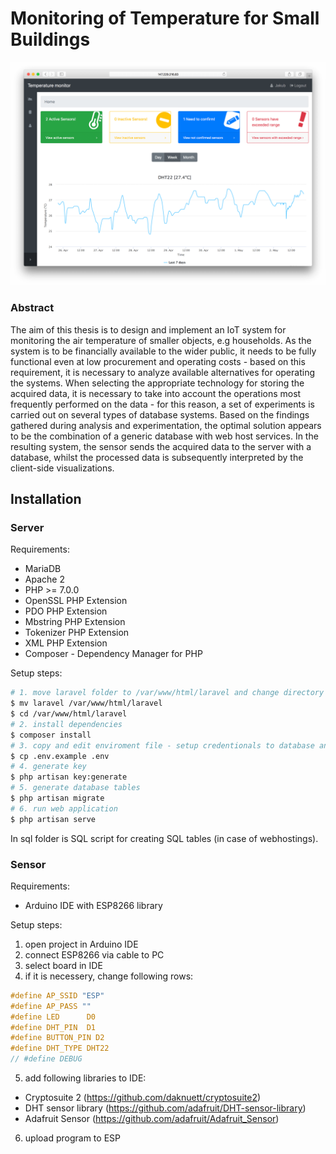 Monitoring of Temperature for Small Buildings
=============================================

<p align="center">
  <img src="screens/home.png">
</p>

### Abstract
The aim of this thesis is to design and implement an IoT system for monitoring the air temperature of smaller objects, e.g households. As the system is to be financially available to the wider public, it needs to be fully functional even at low procurement and operating costs - based on this requirement, it is necessary to analyze available alternatives for operating the systems. When selecting the appropriate technology for storing the acquired data, it is necessary to take into account the operations most frequently performed on the data - for this reason, a set of experiments is carried out on several types of database systems. Based on the findings gathered during analysis and experimentation, the optimal solution appears to be the combination of a generic database with web host services. In the resulting system, the sensor sends the acquired data to the server with a database, whilst the processed data is subsequently interpreted by the client-side visualizations.

Installation
------------
### Server

Requirements:
* MariaDB
* Apache 2
* PHP >= 7.0.0
* OpenSSL PHP Extension
* PDO PHP Extension
* Mbstring PHP Extension
* Tokenizer PHP Extension
* XML PHP Extension
* Composer - Dependency Manager for PHP


Setup steps:
``` bash
# 1. move laravel folder to /var/www/html/laravel and change directory
$ mv laravel /var/www/html/laravel
$ cd /var/www/html/laravel
# 2. install dependencies
$ composer install
# 3. copy and edit enviroment file - setup credentionals to database and mailserver
$ cp .env.example .env
# 4. generate key
$ php artisan key:generate
# 5. generate database tables
$ php artisan migrate
# 6. run web application
$ php artisan serve
```

In sql folder is SQL script for creating SQL tables (in case of webhostings).

### Sensor

Requirements:
* Arduino IDE with ESP8266 library

Setup steps:
1. open project in Arduino IDE
2. connect ESP8266 via cable to PC
3. select board in IDE
4. if it is necessery, change following rows:

``` c
#define AP_SSID "ESP"
#define AP_PASS ""
#define LED      D0
#define DHT_PIN  D1
#define BUTTON_PIN D2
#define DHT_TYPE DHT22
// #define DEBUG
```

5. add following libraries to IDE:
* Cryptosuite 2 (https://github.com/daknuett/cryptosuite2)
* DHT sensor library (https://github.com/adafruit/DHT-sensor-library)
* Adafruit Sensor (https://github.com/adafruit/Adafruit_Sensor)
6. upload program to ESP
